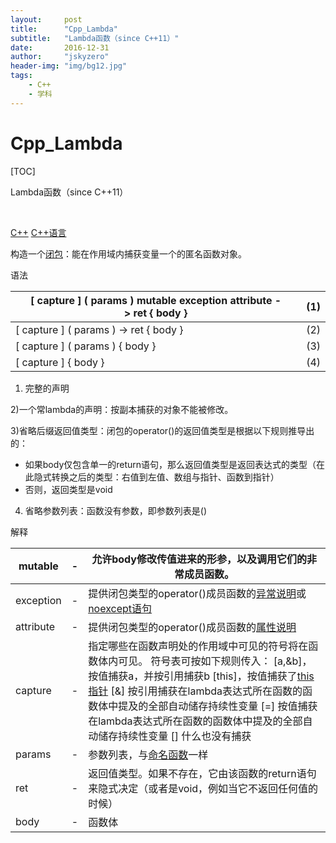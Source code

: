 ```yaml
---
layout:     post
title:      "Cpp_Lambda"
subtitle:   "Lambda函数（since C++11）"
date:       2016-12-31
author:     "jskyzero"
header-img: "img/bg12.jpg"
tags:
    - C++
    - 学科
---
```


# Cpp_Lambda

[TOC]

Lambda函数（since C++11）

 

[C++](http://zh.cppreference.com/w/cpp) [C++语言](http://zh.cppreference.com/w/cpp/language) 

构造一个[闭包](http://en.wikipedia.com/wiki/Closure_(computer_science))：能在作用域内捕获变量一个的匿名函数对象。

语法

| [ capture ] ( params ) mutable exception attribute -> ret { body } | (1)  |
| ---------------------------------------- | ---- |
| [ capture ] ( params ) -> ret { body }   | (2)  |
| [ capture ] ( params ) { body }          | (3)  |
| [ capture ] { body }                     | (4)  |

1) 完整的声明

2)一个常lambda的声明：按副本捕获的对象不能被修改。

3)省略后缀返回值类型：闭包的operator()的返回值类型是根据以下规则推导出的：

- 如果body仅包含单一的return语句，那么返回值类型是返回表达式的类型（在此隐式转换之后的类型：右值到左值、数组与指针、函数到指针）
- 否则，返回类型是void

4) 省略参数列表：函数没有参数，即参数列表是()

解释

| mutable   | -    | 允许body修改传值进来的形参，以及调用它们的非常成员函数。           |
| --------- | ---- | ---------------------------------------- |
| exception | -    | 提供闭包类型的operator()成员函数的[异常说明](http://zh.cppreference.com/w/cpp/language/except_spec)或[noexcept语句](http://zh.cppreference.com/w/cpp/language/noexcept_spec) |
| attribute | -    | 提供闭包类型的operator()成员函数的[属性说明](http://zh.cppreference.com/w/cpp/language/attributes) |
| capture   | -    | 指定哪些在函数声明处的作用域中可见的符号将在函数体内可见。   符号表可按如下规则传入：       [a,&b]，按值捕获a，并按引用捕获b    [this]，按值捕获了[this指针](http://zh.cppreference.com/mwiki/index.php?title=this%E6%8C%87%E9%92%88&action=edit&redlink=1)    [&] 按引用捕获在lambda表达式所在函数的函数体中提及的全部自动储存持续性变量    [=] 按值捕获在lambda表达式所在函数的函数体中提及的全部自动储存持续性变量    [] 什么也没有捕获 |
| params    | -    | 参数列表，与[命名函数](http://zh.cppreference.com/w/cpp/language/function)一样 |
| ret       | -    | 返回值类型。如果不存在，它由该函数的return语句来隐式决定（或者是void，例如当它不返回任何值的时候） |
| body      | -    | 函数体                                      |

